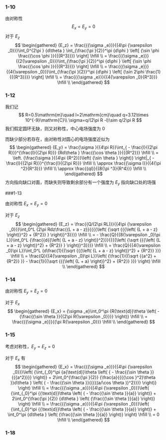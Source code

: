 ### 1-10

由对称性
$$
E_x=E_y=0
$$
对于 $E_z$
$$
\begin{gathered}
  {E_z} = \frac{{{\sigma _e}}}{{4\pi {\varepsilon _0}}}\int_0^{2\pi } {d\theta } \int_{\frac{\pi }{2}}^\pi  {d\phi } \left[ {\sin \phi \frac{{\cos \phi }}{{{R^3}}}} \right] \hfill \\
   = \frac{{{\sigma _e}}}{{2{\varepsilon _0}}}\int_{\frac{\pi }{2}}^\pi  {d\phi } \left[ {\sin \phi \frac{{\cos \phi }}{{{R^3}}}} \right] \hfill \\
   = \frac{{{\sigma _e}}}{{4{\varepsilon _0}}}\int_{\frac{\pi }{2}}^\pi  {d\phi } \left[ {\sin 2\phi \frac{1}{{{R^3}}}} \right] \hfill \\
   = \frac{{{\sigma _e}}}{{4{\varepsilon _0}{R^3}}} \hfill \\ 
\end{gathered}
$$


### 1-12

我们记
$$
R=0.5\mathrm{m}\quad l=2\mathrm{cm}\quad q=3.12\times 10^{-9}\mathrm{C}\\
\sigma=q/(2\pi R -l)\sim q/2\pi R
$$
我们假定圆环无缺，则又对称性，中心电场强度为 $0$

而缺少部分若存在，由对称性对圆心的电场强度近似为
$$
\begin{gathered}
  {E_y} = \frac{\sigma }{{4\pi R}}\int_{ - \frac{l}{{2\pi R}}}^{\frac{l}{{2\pi R}}} {Rd\theta } \frac{{\cos \theta }}{{{R^2}}} \hfill \\
   = \left. {\frac{\sigma }{{4\pi {R^2}}}\left( {\sin \theta } \right)} \right|_{ - \frac{l}{{2\pi R}}}^{\frac{l}{{2\pi R}}} \hfill \\
   \approx \frac{{\sigma l}}{{4{\pi ^2}{R^3}}} \hfill \\
   \approx \frac{{ql}}{{8{\pi ^3}{R^4}}} \hfill \\ 
\end{gathered}
$$
方向指向缺口对面，而缺失则导致剩余部分有一个强度为 $E_y$ 指向缺口处的场强



###1-13

由对称性 $E_x=E_y=0$

对于 $E_z$
$$
\begin{gathered}
  {E_z} = \frac{{Q/(2\pi RL)}}{{4\pi {\varepsilon _0}}}\int_0^L {2\pi Rdz\frac{{L + a - z}}{{{{\left( {\sqrt {{{\left( {L + a - z} \right)}^2} + {R^2}} } \right)}^3}}}}  \hfill \\
   =  - \frac{Q}{{8{\varepsilon _0}\pi L}}\int_0^L {\frac{{d{{\left( {L + a - z} \right)}^2}}}{{{{\left( {\sqrt {{{\left( {L + a - z} \right)}^2} + {R^2}} } \right)}^3}}}}  \hfill \\
   = \frac{Q}{{4{\varepsilon _0}\pi L}}\int_0^L {d\frac{1}{{\sqrt {{{\left( {L + a - z} \right)}^2} + {R^2}} }}}  \hfill \\
   = \frac{Q}{{4{\varepsilon _0}\pi L}}\left( {\frac{1}{{\sqrt {{a^2} + {R^2}} }} - \frac{1}{{\sqrt {{{\left( {L + a} \right)}^2} + {R^2}} }}} \right) \hfill \\ 
\end{gathered}
$$


### 1-14

由对称性 $E_y=E_z=0$

对于 $E_x$
$$
\begin{gathered}
  {E_x} = {\sigma _e}\int_0^\pi  {R{\text{d}}\theta \left( -{\frac{{\sin \theta }}{{2\pi R{\varepsilon _0}}}} \right)}  \hfill \\
   = \frac{{{\sigma _e}}}{{\pi R{\varepsilon _0}}} \hfill \\ 
\end{gathered}
$$

### 1-15

考虑对称性，$E_y=E_z=0$

对于 $E_x$ 有
$$
\begin{gathered}
  {E_x} = \frac{{{\sigma _e}}}{{4\pi {\varepsilon _0}}}\left( {\int_{_0}^\pi  {a{\text{d}}\theta \left( { - \frac{{\sin \theta }}{{{a^2}}}} \right)}  + 2\int_0^{\frac{\pi }{2}} {\frac{a}{{{{\cos }^2}\theta }}d\theta } \left( { - \frac{{\sin \theta }}{{{{(a/\cos \theta )}^2}}}} \right)} \right) \hfill \\
   = \frac{{{\sigma _e}}}{{4\pi {\varepsilon _0}}}\left( {\int_{_0}^\pi  {{\text{d}}\theta \left( { - \frac{{\sin \theta }}{a}} \right)}  + 2\int_0^{\frac{\pi }{2}} {d\theta } \left( {\frac{{\sin \theta }}{a}} \right)} \right) \hfill \\
   = \frac{{{\sigma _e}}}{{4\pi {\varepsilon _0}}}\left( {\int_{_0}^\pi  {{\text{d}}\theta \left( { - \frac{{\sin \theta }}{a}} \right)}  + \int_0^\pi  {d\theta } \left( {\frac{{\sin \theta }}{a}} \right)} \right) \hfill \\
   = 0 \hfill \\ 
\end{gathered}
$$

### 1-18



